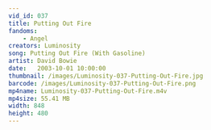 ```yaml
---
vid_id: 037
title: Putting Out Fire
fandoms:
    - Angel
creators: Luminosity
song: Putting Out Fire (With Gasoline)
artist: David Bowie
date:   2003-10-01 10:00:00
thumbnail: /images/Luminosity-037-Putting-Out-Fire.jpg
barcode: /images/Luminosity-037-Putting-Out-Fire.png
mp4name: Luminosity-037-Putting-Out-Fire.m4v
mp4size: 55.41 MB
width: 848
height: 480
---
```



